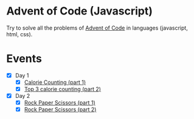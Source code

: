 # Advent of Code (Javascript)

Try to solve all the problems of [Advent of Code](https://adventofcode.com/) in
languages (javascript, html, css).

# Events

   - [X] Day 1
     - [X] [Calorie Counting (part 1)](./day_1/)
     - [X] [Top 3 calorie counting (part 2)](./day_1/)
   - [X] Day 2
     - [X] [Rock Paper Scissors (part 1)](./day_2/)
     - [X] [Rock Paper Scissors (part 2)](./day_2/)
